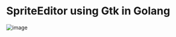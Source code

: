 # SpriteEditor using Gtk in Golang

![image](https://github.com/user-attachments/assets/36c029c5-0ac8-4d27-a8b2-ec64467bc169)
